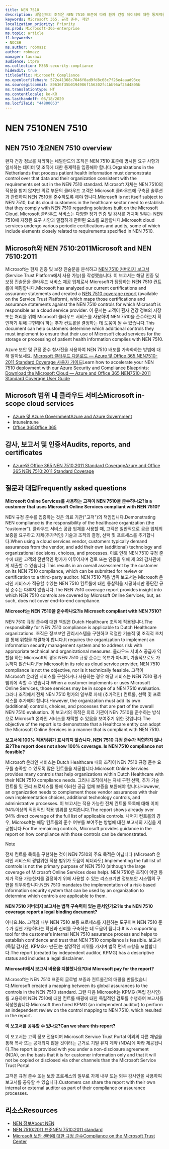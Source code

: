 ```yaml
---
title: NEN 7510
description: 네덜란드의 조직은 NEN 7510 표준에 따라 환자 건강 데이터에 대한 통제력을 입증해야 합니다.
keywords: Microsoft 365, 규정 준수, 제안
localization_priority: Priority
ms.prod: Microsoft-365-enterprise
ms.topic: article
f1.keywords:
- NOCSH
ms.author: robmazz
author: robmazz
manager: laurawi
audience: itpro
ms.collection: M365-security-compliance
hideEdit: true
titleSuffix: Microsoft Compliance
ms.openlocfilehash: 572e41368c7046f0ad9fd8c68c7f26e4aaad93ce
ms.sourcegitcommit: 89636f35b0194986f156302fc1bb96af25d4805b
ms.translationtype: HT
ms.contentlocale: ko-KR
ms.lasthandoff: 06/18/2020
ms.locfileid: "44800053"
---
```

# <a name="nen-7510"></a><span data-ttu-id="92868-104">NEN 7510</span><span class="sxs-lookup"><span data-stu-id="92868-104">NEN 7510</span></span>

## <a name="nen-7510-overview"></a><span data-ttu-id="92868-105">NEN 7510 개요</span><span class="sxs-lookup"><span data-stu-id="92868-105">NEN 7510 overview</span></span>

<span data-ttu-id="92868-106">환자 건강 정보를 처리하는 네덜란드의 조직은 NEN 7510 표준에 명시된 요구 사항과 일치하는 데이터 및 조직에 대한 통제력을 입증해야 합니다.</span><span class="sxs-lookup"><span data-stu-id="92868-106">Organizations in the Netherlands that process patient health information must demonstrate control over that data and their organization consistent with the requirements set out in the NEN 7510 standard.</span></span> <span data-ttu-id="92868-107">Microsoft 자체는 NEN 7510의 적용을 받지 않지만 의료 부문의 클라우드 고객은 Microsoft 클라우드에 구축된 솔루션과 관련하여 NEN 7510을 준수하도록 해야 합니다.</span><span class="sxs-lookup"><span data-stu-id="92868-107">Microsoft is not itself subject to NEN 7510, but its cloud customers in the healthcare sector need to establish that they comply with NEN 7510 regarding solutions built on the Microsoft Cloud.</span></span> <span data-ttu-id="92868-108">Microsoft 클라우드 서비스는 다양한 정기 인증 및 감사를 거치며 일부는 NEN 7510에 지정된 요구 사항과 밀접하게 관련된 요소를 포함합니다.</span><span class="sxs-lookup"><span data-stu-id="92868-108">Microsoft cloud services undergo various periodic certifications and audits, some of which include elements closely related to requirements specified in NEN 7510.</span></span>

## <a name="microsoft-and-nen-75102011"></a><span data-ttu-id="92868-109">Microsoft와 NEN 7510:2011</span><span class="sxs-lookup"><span data-stu-id="92868-109">Microsoft and NEN 7510:2011</span></span>

<span data-ttu-id="92868-110">Microsoft는 현재 인증 및 보장 진술문을 분석하고 [NEN 7510 커버리지 보고서](https://servicetrust.microsoft.com/ViewPage/TrustDocumentsV3?command=Download&downloadType=Document&downloadId=3285c45c-921c-49ad-b881-be43e0b70490&tab=7f51cb60-3d6c-11e9-b2af-7bb9f5d2d913&docTab=7f51cb60-3d6c-11e9-b2af-7bb9f5d2d913_Compliance_Guides) (Service Trust Platform에서 사용 가능)를 작성했습니다. 이 보고서는 해당 인증 및 보장 진술문을 클라우드 서비스 제공 업체로서 Microsoft가 담당하는 NEN 7510 컨트롤에 매핑합니다.</span><span class="sxs-lookup"><span data-stu-id="92868-110">Microsoft has analyzed our current certifications and assurance statements and created a [NEN 7510 coverage report](https://servicetrust.microsoft.com/ViewPage/TrustDocumentsV3?command=Download&downloadType=Document&downloadId=3285c45c-921c-49ad-b881-be43e0b70490&tab=7f51cb60-3d6c-11e9-b2af-7bb9f5d2d913&docTab=7f51cb60-3d6c-11e9-b2af-7bb9f5d2d913_Compliance_Guides) (available on the Service Trust Platform), which maps those certifications and assurance statements against the NEN 7510 controls for which Microsoft is responsible as a cloud service provider.</span></span> <span data-ttu-id="92868-111">이 문서는 고객이 환자 건강 정보의 저장 또는 처리를 위해 Microsoft 클라우드 서비스를 사용하여 NEN 7510을 준수하는지 확인하기 위해 구현해야 하는 추가 컨트롤을 결정하는 데 도움이 될 수 있습니다.</span><span class="sxs-lookup"><span data-stu-id="92868-111">This document can help customers determine which additional controls they must implement to ensure that their use of Microsoft cloud services for the storage or processing of patient health information complies with NEN 7510.</span></span>

<span data-ttu-id="92868-112">Azure 보안 및 규정 준수 청사진을 사용하여 NEN 7510 배포를 가속화하는 방법에 대해 알아보세요. [Microsoft 클라우드 다운로드 — Azure 및 Office 365 NEN7510-2011 Standard Coverage 사용자 가이드](https://aka.ms/Azure-NEN7510-2011)</span><span class="sxs-lookup"><span data-stu-id="92868-112">Learn how to accelerate your NEN 7510 deployment with our Azure Security and Compliance Blueprints: [Download the Microsoft Cloud — Azure and Office 365 NEN7510-2011 Standard Coverage User Guide](https://aka.ms/Azure-NEN7510-2011)</span></span>

## <a name="microsoft-in-scope-cloud-services"></a><span data-ttu-id="92868-113">Microsoft 범위 내 클라우드 서비스</span><span class="sxs-lookup"><span data-stu-id="92868-113">Microsoft in-scope cloud services</span></span>

- [<span data-ttu-id="92868-114">Azure 및 Azure Government</span><span class="sxs-lookup"><span data-stu-id="92868-114">Azure and Azure Government</span></span>](https://aka.ms/AzureCompliance)
- <span data-ttu-id="92868-115">Intune</span><span class="sxs-lookup"><span data-stu-id="92868-115">Intune</span></span>
- [<span data-ttu-id="92868-116">Office 365</span><span class="sxs-lookup"><span data-stu-id="92868-116">Office 365</span></span>](https://go.microsoft.com/fwlink/p/?LinkID=2077751)

## <a name="audits-reports-and-certificates"></a><span data-ttu-id="92868-117">감사, 보고서 및 인증서</span><span class="sxs-lookup"><span data-stu-id="92868-117">Audits, reports, and certificates</span></span>

- [<span data-ttu-id="92868-118">Azure와 Office 365 NEN 7510:2011 Standard Coverage</span><span class="sxs-lookup"><span data-stu-id="92868-118">Azure and Office 365 NEN 7510:2011 Standard Coverage</span></span>](https://servicetrust.microsoft.com/ViewPage/MSComplianceGuideV3?command=Download&downloadType=Document&downloadId=15d5a5fa-fbb6-4ea6-8126-2a2c684ae789&tab=7027ead0-3d6b-11e9-b9e1-290b1eb4cdeb&docTab=7027ead0-3d6b-11e9-b9e1-290b1eb4cdeb_GRC_Assessment_Reports)

## <a name="frequently-asked-questions"></a><span data-ttu-id="92868-119">질문과 대답</span><span class="sxs-lookup"><span data-stu-id="92868-119">Frequently asked questions</span></span>

<span data-ttu-id="92868-120">**Microsoft Online Services를 사용하는 고객이 NEN 7510을 준수하나요?**</span><span class="sxs-lookup"><span data-stu-id="92868-120">**Is a customer that uses Microsoft Online Services compliant with NEN 7510?**</span></span>

<span data-ttu-id="92868-121">NEN 규정 준수를 입증하는 것은 의료 기관("고객")의 책임입니다.</span><span class="sxs-lookup"><span data-stu-id="92868-121">Demonstrating NEN compliance is the responsibility of the healthcare organization (the “customer”).</span></span> <span data-ttu-id="92868-122">클라우드 서비스 공급 업체를 사용할 때, 고객은 일반적으로 공급 업체의 보증을 요구하고 자체(추가적인) 기술과 조직의 결정, 선택 및 프로세스를 추가합니다.</span><span class="sxs-lookup"><span data-stu-id="92868-122">When using a cloud services vendor, customers typically demand assurances from the vendor, and add their own (additional) technology and organizational decisions, choices, and processes.</span></span> <span data-ttu-id="92868-123">이로 인해 NEN 7510 규정 준수에 대한 고객의 전반적인 평가가 이루어지며 검토 또는 인증을 위해 제 3의 감사관에게 제출할 수 있습니다.</span><span class="sxs-lookup"><span data-stu-id="92868-123">This results in an overall assessment by the customer on its NEN 7510 compliance, which can be submitted for review or certification to a third-party auditor.</span></span> <span data-ttu-id="92868-124">NEN 7510 적용 범위 보고서는 Microsoft 온라인 서비스가 적용할 수있는 NEN 7510 컨트롤에 대한 통찰력을 제공하지만 종단간 규정 준수는 다루지 않습니다.</span><span class="sxs-lookup"><span data-stu-id="92868-124">The NEN 7510 coverage report provides insight into which NEN 7510 controls are covered by Microsoft Online Services, but, as such, does not cover end-to-end compliance.</span></span>

<span data-ttu-id="92868-125">**Microsoft는 NEN 7510을 준수하나요?**</span><span class="sxs-lookup"><span data-stu-id="92868-125">**Is Microsoft compliant with NEN 7510?**</span></span>

<span data-ttu-id="92868-126">NEN 7510 규정 준수에 대한 책임은 Dutch Healthcare 조직에 적용됩니다.</span><span class="sxs-lookup"><span data-stu-id="92868-126">The responsibility for NEN 7510 compliance is applicable to Dutch Healthcare organizations.</span></span> <span data-ttu-id="92868-127">조직은 정보보안 관리시스템을 구현하고 적절한 기술적 및 조직적 조치를 통해 위험을 해결해야 합니다.</span><span class="sxs-lookup"><span data-stu-id="92868-127">It requires the organization to implement an information security management system and to address risk with appropriate technical and organizational measures.</span></span> <span data-ttu-id="92868-128">클라우드 서비스 공급자 역할을 하는 Microsoft의 경우 NEN 7510 규정 준수는 목표가 아니며, 기술적으로도 가능하지 않습니다.</span><span class="sxs-lookup"><span data-stu-id="92868-128">For Microsoft in its role as cloud service provider, NEN 7510 compliance is not the objective, nor is it technically feasible.</span></span> <span data-ttu-id="92868-129">고객이 Microsoft 온라인 서비스를 구현하거나 사용하는 경우 해당 서비스는 NEN 7510 평가 범위에 속할 수 있습니다.</span><span class="sxs-lookup"><span data-stu-id="92868-129">When a customer implements or uses Microsoft Online Services, those services may be in scope of a NEN 7510 evaluation.</span></span> <span data-ttu-id="92868-130">그러나 조직에서 전체 NEN 7510 평가의 일부로 자체 (추가적인) 컨트롤, 선택 및 프로세스를 추가해야 합니다.</span><span class="sxs-lookup"><span data-stu-id="92868-130">However, the organization must add its own (additional) controls, choices, and processes that are part of the overall NEN 7510 evaluation.</span></span> <span data-ttu-id="92868-131">이 보고서의 목적은 의료 기관이 NEN 7510을 준수하는 방식으로 Microsoft 온라인 서비스를 채택할 수 있음을 보여주기 위한 것입니다.</span><span class="sxs-lookup"><span data-stu-id="92868-131">The objective of the report is to demonstrate that a Healthcare entity can adopt the Microsoft Online Services in a manner that is compliant with NEN 7510.</span></span>

<span data-ttu-id="92868-132">**보고서에 100% 적용범위가 표시되지 않습니다. NEN 7510 규정 준수가 적합하지 않나요?**</span><span class="sxs-lookup"><span data-stu-id="92868-132">**The report does not show 100% coverage. Is NEN 7510 compliance not feasible?**</span></span>

<span data-ttu-id="92868-133">Microsoft 온라인 서비스는 Dutch Healthcare 내의 조직이 NEN 7510 규정 준수 요구를 충족할 수 있도록 많은 컨트롤을 제공합니다.</span><span class="sxs-lookup"><span data-stu-id="92868-133">Microsoft Online Services provides many controls that help organizations within Dutch Healthcare with their NEN 7510 compliance needs.</span></span> <span data-ttu-id="92868-134">그러나 조직에서는 자체 구현 선택, 추가 기술 컨트롤 및 관리 프로세스를 통해 이러한 공급 업체 보증을 보완해야 합니다.</span><span class="sxs-lookup"><span data-stu-id="92868-134">However, an organization needs to complement those vendor assurances with their own implementation choices, additional technology controls, and administrative processes.</span></span> <span data-ttu-id="92868-135">이 보고서는 적용 가능한 전체 컨트롤 목록에 대해 이미 94%이상의 직접적인 적용 범위를 보여줍니다.</span><span class="sxs-lookup"><span data-stu-id="92868-135">The report shows already over 94% direct coverage of the full list of applicable controls.</span></span> <span data-ttu-id="92868-136">나머지 컨트롤의 경우, Microsoft는 해당 컨트롤의 준수 여부를 보여주는 방법에 대한 보고서의 지침을 제공합니다.</span><span class="sxs-lookup"><span data-stu-id="92868-136">For the remaining controls, Microsoft provides guidance in the report on how compliance with those controls can be demonstrated.</span></span>

> [!NOTE]
> <span data-ttu-id="92868-137">전체 컨트롤 목록을 구현하는 것이 NEN 7510의 주요 목적은 아닙니다 (Microsoft 온라인 서비스의 광범위한 적용 범위가 도움이 되더라도).</span><span class="sxs-lookup"><span data-stu-id="92868-137">Implementing the full list of controls is not the primary purpose of NEN 7510 (although the large coverage of Microsoft Online Services does help).</span></span> <span data-ttu-id="92868-138">NEN 7510은 조직이 어떤 통제가 적용 가능한지를 결정하기 위해 사용할 수 있는 리스크기반 정보보안 시스템의 구현을 의무화합니다.</span><span class="sxs-lookup"><span data-stu-id="92868-138">NEN 7510 mandates the implementation of a risk-based information security system that can be used by an organization to determine which controls are applicable to them.</span></span>

<span data-ttu-id="92868-139">**NEN 7510 커버리지 보고서는 법적 구속력이 있는 문서인가요?**</span><span class="sxs-lookup"><span data-stu-id="92868-139">**Is the NEN 7510 coverage report a legal binding document?**</span></span>

<span data-ttu-id="92868-140">아니요.</span><span class="sxs-lookup"><span data-stu-id="92868-140">No.</span></span> <span data-ttu-id="92868-141">고객의 내부 NEN 7510 보증 프로세스를 지원하는 도구이며 NEN 7510 준수가 실현 가능하다는 확신과 신뢰를 구축하는 데 도움이 됩니다.</span><span class="sxs-lookup"><span data-stu-id="92868-141">It is a supporting tool for the customer’s internal NEN 7510 assurance process and helps to establish confidence and trust that NEN 7510 compliance is feasible.</span></span> <span data-ttu-id="92868-142">보고서 (독립 감사인, KPMG가 만든)는 설명적인 지위를 가지며 법적 면책 조항을 포함합니다.</span><span class="sxs-lookup"><span data-stu-id="92868-142">The report (created by independent auditor, KPMG) has a descriptive status and includes a legal disclaimer.</span></span>

<span data-ttu-id="92868-143">**Microsoft에서 보고서 비용을 지불했나요?**</span><span class="sxs-lookup"><span data-stu-id="92868-143">**Did Microsoft pay for the report?**</span></span>

<span data-ttu-id="92868-144">Microsoft는 NEN 7510 표준의 글로벌 보증과 컨트롤간의 매핑을 만들었습니다.</span><span class="sxs-lookup"><span data-stu-id="92868-144">Microsoft created a mapping between its global assurances to the controls in the NEN 7510 standard.</span></span> <span data-ttu-id="92868-145">그런 다음 Microsoft는 KPMG (독립 감사인)를 고용하여 NEN 7510에 대한 컨트롤 매핑에 대한 독립적인 검토를 수행하여 보고서를 작성했습니다.</span><span class="sxs-lookup"><span data-stu-id="92868-145">Microsoft then hired KPMG (an independent auditor) to perform an independent review on the control mapping to NEN 7510, which resulted in the report.</span></span>

<span data-ttu-id="92868-146">**이 보고서를 공유할 수 있나요?**</span><span class="sxs-lookup"><span data-stu-id="92868-146">**Can we share this report?**</span></span>

<span data-ttu-id="92868-147">이 보고서는 고객 정보 전용이며 Microsoft Service Trust Portal 이외의 다른 채널을 통해 복사 또는 공개되지 않을 것이라는 근거로 기밀 유지 계약 (NDA)에 따라 제공됩니다.</span><span class="sxs-lookup"><span data-stu-id="92868-147">The report is provided with you under a non-disclosure agreement (NDA), on the basis that it is for customer information only and that it will not be copied or disclosed via other channels than the Microsoft Service Trust Portal.</span></span>

<span data-ttu-id="92868-148">고객은 규정 준수 또는 보장 프로세스의 일부로 자체 내부 또는 외부 감사인을 사용하여 보고서를 공유할 수 있습니다.</span><span class="sxs-lookup"><span data-stu-id="92868-148">Customers can share the report with their own internal or external auditor as part of their compliance or assurance processes.</span></span>

## <a name="resources"></a><span data-ttu-id="92868-149">리소스</span><span class="sxs-lookup"><span data-stu-id="92868-149">Resources</span></span>

- [<span data-ttu-id="92868-150">NEN 정보</span><span class="sxs-lookup"><span data-stu-id="92868-150">About NEN</span></span>](https://www.nen.nl/About-NEN.htm)
- [<span data-ttu-id="92868-151">NEN 7510:2011 표준</span><span class="sxs-lookup"><span data-stu-id="92868-151">NEN 7510:2011 standard</span></span>](https://www.nen.nl/NEN-Shop-2/Standard/NEN-75102011-nl.htm)
- [<span data-ttu-id="92868-152">Microsoft 보안 센터에 대한 규정 준수</span><span class="sxs-lookup"><span data-stu-id="92868-152">Compliance on the Microsoft Trust Center</span></span>](https://www.microsoft.com/trust-center/compliance/compliance-overview)
